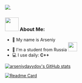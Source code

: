 ![](https://github.com/arseniydavydov/arseniydavydov/assets/89969113/8fc61026-0e4f-47c5-858f-47df981729ba).
### <img src="https://github.com/arseniydavydov/arseniydavydov/assets/89969113/8f06197f-1db7-4de9-ad76-ac984f1b38a1" width="45" /> About Me:
- 🏦 My name is Arseniy
- 🏦 I'm a student from Russia
      <img src="https://media.giphy.com/media/WUlplcMpOCEmTGBtBW/giphy.gif" width="30">
- 💻 I use daily: **C++**
 
[![arseniydavydov's GitHub stats](https://github-readme-stats.vercel.app/api?username=arseniydavydov)](https://github.com/arseniydavydov/github-readme-stats)

[![Readme Card](https://github-readme-stats.vercel.app/api/pin/?username=arseniydavydov&repo=matrix)](https://github.com/arseniydavydov/matrix)

